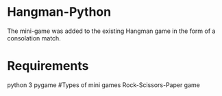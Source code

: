 # Hangman-Python
The mini-game was added to the existing Hangman game in the form of a consolation match.
# Requirements
python 3
pygame
#Types of mini games
Rock-Scissors-Paper game
